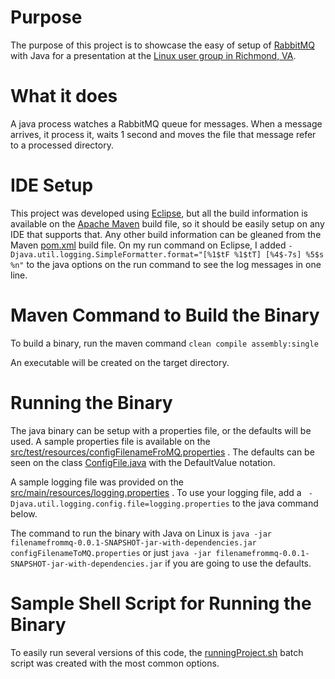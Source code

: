 # Purpose

The purpose of this project is to showcase the easy of setup of [RabbitMQ](https://www.rabbitmq.com/) with Java for a presentation at the [Linux user group in Richmond, VA](https://www.meetup.com/RVALUG/). 

 

# What it does

A java process watches a RabbitMQ queue for messages.  When a message arrives, it process it, waits 1 second and moves
the file that message refer to a processed directory.



# IDE Setup

This project was developed using [Eclipse](https://www.eclipse.org/), but all the build information is available on the [Apache Maven](https://maven.apache.org/) build file, so it should be easily setup on any IDE that supports that.  Any other build information can be gleaned from the Maven [pom.xml](./pom.xml) build file.  On my run command on Eclipse, I added `-Djava.util.logging.SimpleFormatter.format="[%1$tF %1$tT] [%4$-7s] %5$s %n"` to the java options on the run command to see the log messages in one line.

 
# Maven Command to Build the Binary

To build a binary, run the maven command `clean compile assembly:single`

An executable will be created on the target directory.


# Running the Binary

The java binary can be setup with a properties file, or the defaults will be used.  A sample properties file is available on the [src/test/resources/configFilenameFroMQ.properties](./src/test/resources/configFilenameFroMQ.properties) . The defaults can be seen on the class [ConfigFile.java](./src/main/java/com/github/pizzacodr/filenamefrommq/ConfigFile.java) with the DefaultValue notation.

A sample logging file was provided on the [src/main/resources/logging.properties](./src/main/resources/logging.properties) .  To use your logging file, add a ` -Djava.util.logging.config.file=logging.properties` to the java command below.

The command to run the binary with Java on Linux is `java -jar filenamefrommq-0.0.1-SNAPSHOT-jar-with-dependencies.jar configFilenameToMQ.properties` or just `java -jar filenamefrommq-0.0.1-SNAPSHOT-jar-with-dependencies.jar` if you are going to use the defaults.

# Sample Shell Script for Running the Binary

To easily run several versions of this code, the [runningProject.sh](./src/test/resources/runningProject.sh) batch script was created with the most common options.
